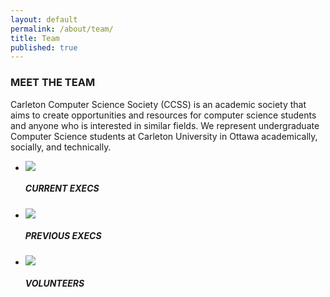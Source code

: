 ```yaml
---
layout: default
permalink: /about/team/
title: Team
published: true
---
```


<div class="heading-title text-center">
<h3 class="text-uppercase">MEET THE TEAM </h3>
<p class="p-top-30 half-txt">Carleton Computer Science Society (CCSS) is an academic society that aims to create opportunities and resources for computer science students and anyone who is interested in similar fields. We represent undergraduate Computer Science students at Carleton University in Ottawa academically, socially, and technically.</p>


<div class = "content-team">
<ul>

<!-- ----Person 1 -->
<li>
<div class="team-member">
  <div class="team-img" >

<a href= "{{ site.baseurl }}/about/team/current/">
<img src="http://www.bkforex.com/wp-content/uploads/2015/03/team.jpg" class="img-responsive">

</a>
  </div>

  <!-- <div class="team-hover">
<div class="desk">
<h4>Hi There !</h4>
<p>I am a 3rd year student in the mobile stream and an LTE software developer intern at Ericsson. I’m energetic, outgoing and love to get involved with events and CS outreach. Tea > Coffee.</p>
  </div>
      </div> -->


<div class="team-title">
<h5>CURRENT EXECS</h5>
  </div>

</div>  
</li>


<li>
<div class="team-member">
  <div class="team-img" >

<a href= "{{ site.baseurl }}/about/team/current/">
<img src="http://www.bkforex.com/wp-content/uploads/2015/03/team.jpg" class="img-responsive">

</a>
  </div>

  <!-- <div class="team-hover">
<div class="desk">
<h4>Hi There !</h4>
<p>I am a 3rd year student in the mobile stream and an LTE software developer intern at Ericsson. I’m energetic, outgoing and love to get involved with events and CS outreach. Tea > Coffee.</p>
  </div>
      </div> -->


<div class="team-title">
<h5>PREVIOUS EXECS</h5>
  </div>

</div>  
</li>

<li>
<div class="team-member">
  <div class="team-img" >

<a href= "{{ site.baseurl }}/about/team/current/">
<img src="http://www.bkforex.com/wp-content/uploads/2015/03/team.jpg" class="img-responsive">

</a>
  </div>

  <!-- <div class="team-hover">
<div class="desk">
<h4>Hi There !</h4>
<p>I am a 3rd year student in the mobile stream and an LTE software developer intern at Ericsson. I’m energetic, outgoing and love to get involved with events and CS outreach. Tea > Coffee.</p>
  </div>
      </div> -->


<div class="team-title">
<h5>VOLUNTEERS</h5>
  </div>

</div>  
</li>


</ul>

</div>
